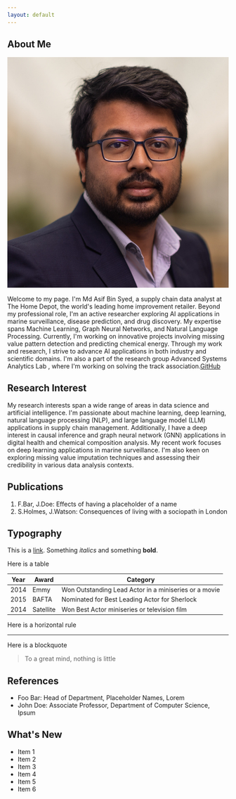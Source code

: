 ```yaml
---
layout: default
---
```



## About Me

<img class="profile-picture" src="asif_headshot.webp" >

Welcome to my page. I'm Md Asif Bin Syed, a supply chain data analyst at The Home Depot, the world's leading home improvement retailer. Beyond my professional role, I'm an active researcher exploring AI applications in marine surveillance, disease prediction, and drug discovery. My expertise spans Machine Learning, Graph Neural Networks, and Natural Language Processing. Currently, I'm working on innovative projects involving missing value pattern detection and predicting chemical energy. Through my work and research, I strive to advance AI applications in both industry and scientific domains. I'm also a part of the research group Advanced Systems Analytics Lab , where I'm working on solving the track association.[GitHub](https://github.com/bk2dcradle/researcher)

## Research Interest

My research interests span a wide range of areas in data science and artificial intelligence. I'm passionate about machine learning, deep learning, natural language processing (NLP), and large language model (LLM) applications in supply chain management. Additionally, I have a deep interest in causal inference and graph neural network (GNN) applications in digital health and chemical composition analysis. My recent work focuses on deep learning applications in marine surveillance. I'm also keen on exploring missing value imputation techniques and assessing their credibility in various data analysis contexts.



## Publications

1. F.Bar, J.Doe: Effects of having a placeholder of a name
2. S.Holmes, J.Watson: Consequences of living with a sociopath in London

## Typography

This is a [link](http://google.com). Something *italics* and something **bold**.

Here is a table

Year | Award | Category
-----|-------|--------
2014 | Emmy  | Won Outstanding Lead Actor in a miniseries or a movie
2015 | BAFTA | Nominated for Best Leading Actor for Sherlock
2014 | Satellite | Won Best Actor miniseries or television film

Here is a horizontal rule

---

Here is a blockquote

> To a great mind, nothing is little

## References

* Foo Bar: Head of Department, Placeholder Names, Lorem
* John Doe: Associate Professor, Department of Computer Science, Ipsum

## What's New

<div class="whats-new">
    <ul class="news-list">
        <li>Item 1</li>
        <li>Item 2</li>
        <li>Item 3</li>
        <li>Item 4</li>
        <li>Item 5</li>
        <li>Item 6</li> <!-- Add more items as needed -->
    </ul>
</div>
